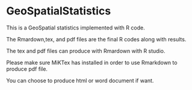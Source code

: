 # GeoSpatialStatistics

This is a GeoSpatial statistics implemented with R code.

The Rmardown,tex, and pdf files are the final R codes along with results.

The tex and pdf files can produce with Rmardown with R studio.

Please make sure MiKTex has installed  in order to use Rmarkdown to produce pdf file.

You can choose to produce html or word document if want.